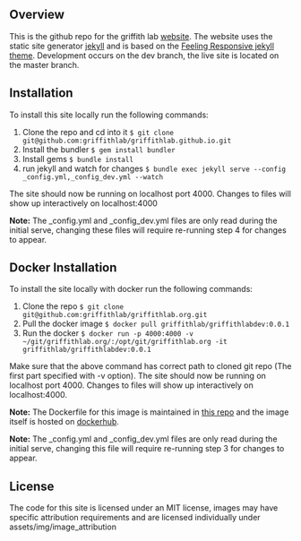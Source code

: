 ## Overview

This is the github repo for the griffith lab [website](http://griffithlab.org). The website uses the static site generator [jekyll](https://jekyllrb.com/) and is based on the [Feeling Responsive jekyll theme](https://github.com/Phlow/feeling-responsive). Development occurs on the dev branch, the live site is located on the master branch.

## Installation

To install this site locally run the following commands:

1. Clone the repo and cd into it `$ git clone git@github.com:griffithlab/griffithlab.github.io.git`
2. Install the bundler `$ gem install bundler`
3. Install gems `$ bundle install`
4. run jekyll and watch for changes `$ bundle exec jekyll serve --config _config.yml,_config_dev.yml --watch`

The site should now be running on localhost port 4000. Changes to files will show up interactively on localhost:4000

**Note:** The _config.yml and _config_dev.yml files are only read during the initial serve, changing these files will require re-running step 4 for changes to appear.

## Docker Installation

To install the site locally with docker run the following commands:

1. Clone the repo `$ git clone git@github.com:griffithlab/griffithlab.org.git`
2. Pull the docker image `$ docker pull griffithlab/griffithlabdev:0.0.1`
3. Run the docker `$ docker run -p 4000:4000 -v ~/git/griffithlab.org/:/opt/git/griffithlab.org -it griffithlab/griffithlabdev:0.0.1`

Make sure that the above command has correct path to cloned git repo (The first part specified with -v option). The site should now be running on localhost port 4000. Changes to files will show up interactively on localhost:4000.

**Note:** The Dockerfile for this image is maintained in [this repo](https://github.com/griffithlab/griffithlab.org/blob/master/docker/) and the image itself is hosted on [dockerhub](https://hub.docker.com/r/griffithlab/griffithlabdev).

**Note:** The _config.yml and _config_dev.yml files are only read during the initial serve, changing this file will require re-running step 3 for changes to appear.

## License

The code for this site is licensed under an MIT license, images may have specific attribution requirements and are licensed individually under assets/img/image_attribution
